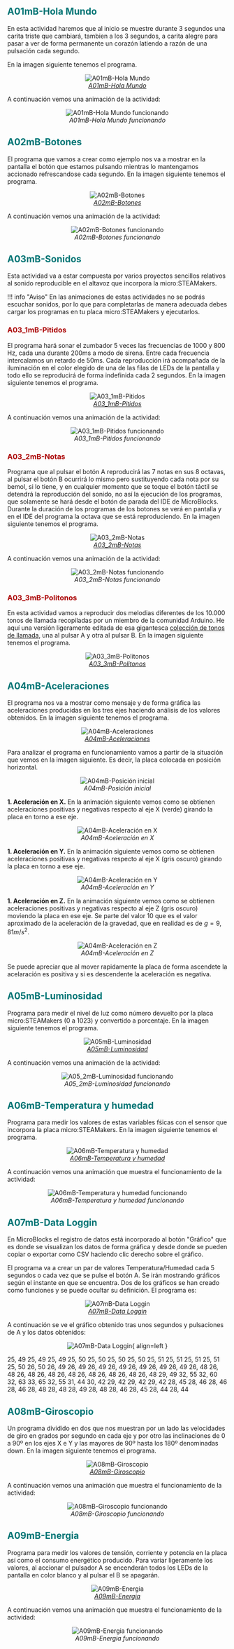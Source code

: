 ## <FONT COLOR=#007575>**A01mB-Hola Mundo**</font>
En esta actividad haremos que al inicio se muestre durante 3 segundos una carita triste que cambiará, tambien a los 3 segundos, a carita alegre para pasar a ver de forma permanente un corazón latiendo a razón de una pulsación cada segundo.

En la imagen siguiente tenemos el programa.

<center>

![A01mB-Hola Mundo](../img/actividadesmB/A01mB.png)  
*[A01mB-Hola Mundo](../program/actividadesmB/A01mB_HolaMundo.ubp)*

</center>

A continuación vemos una animación de la actividad:

<center>

![A01mB-Hola Mundo funcionando](../img/actividadesmB/A01mB.gif)  
*A01mB-Hola Mundo funcionando*

</center>

## <FONT COLOR=#007575>**A02mB-Botones**</font>
El programa que vamos a crear como ejemplo nos va a mostrar en la pantalla el botón que estamos pulsando mientras lo mantengamos accionado refrescandose cada segundo. En la imagen siguiente tenemos el programa.

<center>

![A02mB-Botones](../img/actividadesmB/A02mB.png)  
*[A02mB-Botones](../program/actividadesmB/A02mB_Botones.ubp)*

</center>

A continuación vemos una animación de la actividad:

<center>

![A02mB-Botones funcionando](../img/actividadesmB/A02mB.gif)  
*A02mB-Botones funcionando*

</center>

## <FONT COLOR=#007575>**A03mB-Sonidos**</font>
Esta actividad va a estar compuesta por varios proyectos sencillos relativos al sonido reproducible en el altavoz que incorpora la micro:STEAMakers.

!!! info "Aviso"
    En las animaciones de estas actividades no se podrás escuchar sonidos, por lo que para completarlas de manera adecuada debes cargar los programas en tu placa micro:STEAMakers y ejecutarlos.

### <FONT COLOR=#AA0000>A03_1mB-Pitidos</font>
El programa hará sonar el zumbador 5 veces las frecuencias de 1000 y 800 Hz, cada una durante 200ms a modo de sirena. Entre cada frecuencia intercalamos un retardo de 50ms. Cada reproducción irá acompañada de la iluminación en el color elegido de una de las filas de LEDs de la pantalla y todo ello se reproducirá de forma indefinida cada 2 segundos. En la imagen siguiente tenemos el programa.

<center>

![A03_1mB-Pitidos](../img/actividadesmB/A03_1mB.png)  
*[A03_1mB-Pitidos](../program/actividadesmB/A03_1mB-Pitidos.ubp)*

</center>

A continuación vemos una animación de la actividad:

<center>

![A03_1mB-Pitidos funcionando](../img/actividadesmB/A03_1mB.gif)  
*A03_1mB-Pitidos funcionando*

</center>

### <FONT COLOR=#AA0000>A03_2mB-Notas</font>
Programa que al pulsar el botón A reproducirá las 7 notas en sus 8 octavas, al pulsar el botón B ocurrirá lo mismo pero sustituyendo cada nota por su bemol, si lo tiene, y en cualquier momento que se toque el botón táctil se detendrá la reproducción del sonido, no así la ejecución de los programas, que solamente se hará desde el botón de parada del IDE de MicroBlocks. Durante la duración de los programas de los botones se verá en pantalla y en el IDE del programa la octava que se está reproduciendo. En la imagen siguiente tenemos el programa.

<center>

![A03_2mB-Notas](../img/actividadesmB/A03_2mB.png)  
*[A03_2mB-Notas](../program/actividadesmB/A03_2mB-Notas.ubp)*

</center>

A continuación vemos una animación de la actividad:

<center>

![A03_2mB-Notas funcionando](../img/actividadesmB/A03_2mB.gif)  
*A03_2mB-Notas funcionando*

</center>

### <FONT COLOR=#AA0000>A03_3mB-Politonos</font>
En esta actividad vamos a reproducir dos melodias diferentes de los 10.000 tonos de llamada recopiladas por un miembro de la comunidad Arduino. He aquí una versión ligeramente editada de esa gigantesca [colección de tonos de llamada](http://microblocks.fun/mbtest/NokringTunes.txt), una al pulsar A y otra al pulsar B. En la imagen siguiente tenemos el programa.

<center>

![A03_3mB-Politonos](../img/actividadesmB/A03_3mB.png)  
*[A03_3mB-Politonos](../program/actividadesmB/A03_3mB-Politonos.ubp)*

</center>

## <FONT COLOR=#007575>**A04mB-Aceleraciones**</font>
El programa nos va a mostrar como mensaje y de forma gráfica las aceleraciones producidas en los tres ejes haciendo análisis de los valores obtenidos. En la imagen siguiente tenemos el programa.

<center>

![A04mB-Aceleraciones](../img/actividadesmB/A04mB.png)  
*[A04mB-Aceleraciones](../program/actividadesmB/A04mB-Aceleraciones.ubp)*

</center>

Para analizar el programa en funcionamiento vamos a partir de la situación que vemos en la imagen siguiente. Es decir, la placa colocada en posición horizontal.

<center>

![A04mB-Posición inicial](../img/actividadesmB/A04mB_pi.png)  
*A04mB-Posición inicial*

</center>

**1. Aceleración en X.** En la animación siguiente vemos como se obtienen aceleraciones positivas y negativas respecto al eje X (verde) girando la placa en torno a ese eje.
<center>

![A04mB-Aceleración en X](../img/actividadesmB/A04mB_x.gif)  
*A04mB-Aceleración en X*

</center>

**1. Aceleración en Y.** En la animación siguiente vemos como se obtienen aceleraciones positivas y negativas respecto al eje X (gris oscuro) girando la placa en torno a ese eje.
<center>

![A04mB-Aceleración en Y](../img/actividadesmB/A04mB_y.gif)  
*A04mB-Aceleración en Y*

</center>

**1. Aceleración en Z.** En la animación siguiente vemos como se obtienen aceleraciones positivas y negativas respecto al eje Z (gris oscuro) moviendo la placa en ese eje. Se parte del valor 10 que es el valor aproximado de la aceleración de la gravedad, que en realidad es de $g = 9,81 m/s^2$.

<center>

![A04mB-Aceleración en Z](../img/actividadesmB/A04mB_z.gif)  
*A04mB-Aceleración en Z*

</center>

Se puede apreciar que al mover rapidamente la placa de forma ascendete la acelaración es positiva y si es descendente la aceleración es negativa.

## <FONT COLOR=#007575>**A05mB-Luminosidad**</font>
Programa para medir el nivel de luz como número devuelto por la placa micro:STEAMakers (0 a 1023) y convertido a porcentaje. En la imagen siguiente tenemos el programa.

<center>

![A05mB-Luminosidad](../img/actividadesmB/A05mB.png)  
*[A05mB-Luminosidad](../program/actividadesmB/A05mB-Luminosidad.ubp)*

</center>

A continuación vemos una animación de la actividad:

<center>

![A05_2mB-Luminosidad funcionando](../img/actividadesmB/A05mB.gif)  
*A05_2mB-Luminosidad funcionando*

</center>

## <FONT COLOR=#007575>**A06mB-Temperatura y humedad**</font>
Programa para medir los valores de estas variables fśicas con el sensor que incorpora la placa micro:STEAMakers. En la imagen siguiente tenemos el programa.

<center>

![A06mB-Temperatura y humedad](../img/actividadesmB/A06mB.png)  
*[A06mB-Temperatura y humedad](../program/actividadesmB/A06mB_Temperatura_humedad.ubp)*

</center>

A continuación vemos una animación que muestra el funcionamiento de la actividad:

<center>

![A06mB-Temperatura y humedad funcionando](../img/actividadesmB/A06mB.gif)  
*A06mB-Temperatura y humedad funcionando*

</center>

## <FONT COLOR=#007575>**A07mB-Data Loggin**</font>
En MicroBlocks el registro de datos está incorporado al botón "Gráfico" que es donde se visualizan los datos de forma gráfica y desde donde se pueden copiar o exportar como CSV haciendo clic derecho sobre el gráfico.

El programa va a crear un par de valores Temperatura/Humedad cada 5 segundos o cada vez que se pulse el botón A. Se irán mostrando gráficos según el instante en que se encuentra. Dos de los gráficos se han creado como funciones y se puede ocultar su definición. El programa es:

<center>

![A07mB-Data Loggin](../img/actividadesmB/A07mB.png)  
*[A07mB-Data Loggin](../program/actividadesmB/A07mB_Data_Loggin.ubp)*

</center>

A continuación se ve el gráfico obtenido tras unos segundos y pulsaciones de A y los datos obtenidos:

<center>

![A07mB-Data Loggin](../img/actividadesmB/A07mB_g.png){ align=left }

</center>

25, 49
25, 49
25, 49
25, 50
25, 50
25, 50
25, 50
25, 51
25, 51
25, 51
25, 51
25, 50
26, 50
26, 49
26, 49
26, 49
26, 49
26, 49
26, 49
26, 49
26, 48
26, 48
26, 48
26, 48
26, 48
26, 48
26, 48
26, 48
26, 48
29, 49
32, 55
32, 60
32, 63
33, 65
32, 55
31, 44
30, 42
29, 42
29, 42
29, 42
28, 45
28, 46
28, 46
28, 46
28, 48
28, 48
28, 49
28, 48
28, 46
28, 45
28, 44
28, 44

## <FONT COLOR=#007575>**A08mB-Giroscopio**</font>
Un programa dividido en dos que nos muestran por un lado las velocidades de giro en grados por segundo en cada eje y por otro las inclinaciones de 0 a 90º en los ejes X e Y y las mayores de 90º hasta los 180º denominadas down. En la imagen siguiente tenemos el programa.

<center>

![A08mB-Giroscopio](../img/actividadesmB/A08mB.png)  
*[A08mB-Giroscopio](../program/actividadesmB/A08mB_Giroscopio.ubp)*

</center>

A continuación vemos una animación que muestra el funcionamiento de la actividad:

<center>

![A08mB-Giroscopio funcionando](../img/actividadesmB/A08mB.gif)  
*A08mB-Giroscopio funcionando*

</center>

## <FONT COLOR=#007575>**A09mB-Energia**</font>
Programa para medir los valores de tensión, corriente y potencia en la placa así como el consumo energético producido. Para variar ligeramente los valores, al accionar el pulsador A se encenderán todos los LEDs de la pantalla en color blanco y al pulsar el B se apagarán.

<center>

![A09mB-Energia](../img/actividadesmB/A09mB.png)  
*[A09mB-Energia](../program/actividadesmB/A09mB_Energia.ubp)*

</center>

A continuación vemos una animación que muestra el funcionamiento de la actividad:

<center>

![A09mB-Energia funcionando](../img/actividadesmB/A09mB.gif)  
*A09mB-Energia funcionando*

</center>
